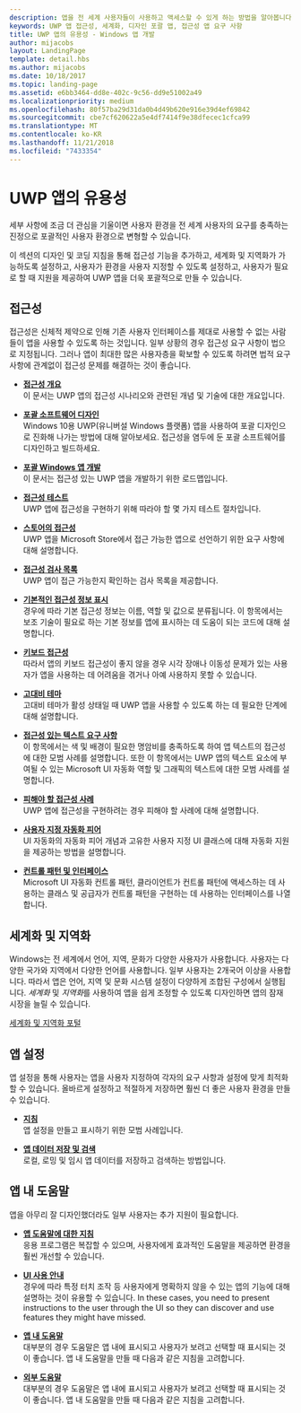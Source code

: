 ```yaml
---
description: 앱을 전 세계 사용자들이 사용하고 액세스할 수 있게 하는 방법을 알아봅니다.
keywords: UWP 앱 접근성, 세계화, 디자인 포괄 앱, 접근성 앱 요구 사항
title: UWP 앱의 유용성 - Windows 앱 개발
author: mijacobs
layout: LandingPage
template: detail.hbs
ms.author: mijacobs
ms.date: 10/18/2017
ms.topic: landing-page
ms.assetid: e6bb3464-dd8e-402c-9c56-dd9e51002a49
ms.localizationpriority: medium
ms.openlocfilehash: 80f57ba29d31da0b4d49b620e916e39d4ef69842
ms.sourcegitcommit: cbe7cf620622a5e4df7414f9e38dfecec1cfca99
ms.translationtype: MT
ms.contentlocale: ko-KR
ms.lasthandoff: 11/21/2018
ms.locfileid: "7433354"
---
```

# <a name="usability-for-uwp-apps"></a>UWP 앱의 유용성



세부 사항에 조금 더 관심을 기울이면 사용자 환경을 전 세계 사용자의 요구를 충족하는 진정으로 포괄적인 사용자 환경으로 변형할 수 있습니다.

이 섹션의 디자인 및 코딩 지침을 통해 접근성 기능을 추가하고, 세계화 및 지역화가 가능하도록 설정하고, 사용자가 환경을 사용자 지정할 수 있도록 설정하고, 사용자가 필요로 할 때 지원을 제공하여 UWP 앱을 더욱 포괄적으로 만들 수 있습니다.


## <a name="accessiblity"></a>접근성

접근성은 신체적 제약으로 인해 기존 사용자 인터페이스를 제대로 사용할 수 없는 사람들이 앱을 사용할 수 있도록 하는 것입니다. 일부 상황의 경우 접근성 요구 사항이 법으로 지정됩니다. 그러나 앱이 최대한 많은 사용자층을 확보할 수 있도록 하려면 법적 요구 사항에 관계없이 접근성 문제를 해결하는 것이 좋습니다.

<ul class="panelContent cardsH" style="margin-left: 1px">
    <li>
        <div class="cardSize">
            <div class="cardPadding">
                <div class="card">
                    <div class="cardText">
<p><b><a href="../accessibility/accessibility-overview.md">접근성 개요</a></b> <br/> 이 문서는 UWP 앱의 접근성 시나리오와 관련된 개념 및 기술에 대한 개요입니다.</p>
                    </div>
                </div>
            </div>
        </div>
    </li>
    <li>
        <div class="cardSize">
            <div class="cardPadding">
                <div class="card">
                    <div class="cardText">
<p><b><a href="../accessibility/designing-inclusive-software.md">포괄 소프트웨어 디자인</a></b><br/>Windows 10용 UWP(유니버설 Windows 플랫폼) 앱을 사용하여 포괄 디자인으로 진화해 나가는 방법에 대해 알아보세요.  접근성을 염두에 둔 포괄 소프트웨어를 디자인하고 빌드하세요.</p>
                    </div>
                </div>
            </div>
        </div>
    </li>
    <li>
        <div class="cardSize">
            <div class="cardPadding">
                <div class="card">
                    <div class="cardText">
<p><b><a href="../accessibility/developing-inclusive-windows-apps.md">포괄 Windows 앱 개발</a></b><br/> 이 문서는 접근성 있는 UWP 앱을 개발하기 위한 로드맵입니다.</p>
                    </div>
                </div>
            </div>
        </div>
    </li> 
    <li>
        <div class="cardSize">
            <div class="cardPadding">
                <div class="card">
                    <div class="cardText">
<p><b><a href="../accessibility/accessibility-testing.md">접근성 테스트</a> </b><br/>UWP 앱에 접근성을 구현하기 위해 따라야 할 몇 가지 테스트 절차입니다.</p>
                    </div>
                </div>
            </div>
        </div>
    </li>
    <li>
        <div class="cardSize">
            <div class="cardPadding">
                <div class="card">
                    <div class="cardText">
<p><b><a href="../accessibility/accessibility-in-the-store.md">스토어의 접근성</a></b><br/>UWP 앱을 Microsoft Store에서 접근 가능한 앱으로 선언하기 위한 요구 사항에 대해 설명합니다.</p>
                    </div>
                </div>
            </div>
        </div>
    </li>
    <li>
        <div class="cardSize">
            <div class="cardPadding">
                <div class="card">
                    <div class="cardText">
<p><b><a href="../accessibility/accessibility-checklist.md">접근성 검사 목록</a></b><br/>UWP 앱이 접근 가능한지 확인하는 검사 목록을 제공합니다.</p>
                    </div>
                </div>
            </div>
        </div>
    </li>        
    <li>
        <div class="cardSize">
            <div class="cardPadding">
                <div class="card">
                    <div class="cardText">
<p><b><a href="../accessibility/basic-accessibility-information.md">기본적인 접근성 정보 표시</a></b><br/>경우에 따라 기본 접근성 정보는 이름, 역할 및 값으로 분류됩니다. 이 항목에서는 보조 기술이 필요로 하는 기본 정보를 앱에 표시하는 데 도움이 되는 코드에 대해 설명합니다.</p>
                    </div>
                </div>
            </div>
        </div>
    </li> 
    <li>
        <div class="cardSize">
            <div class="cardPadding">
                <div class="card">
                    <div class="cardText">
<p><b><a href="../accessibility/keyboard-accessibility.md">키보드 접근성</a></b><br/>따라서 앱의 키보드 접근성이 좋지 않을 경우 시각 장애나 이동성 문제가 있는 사용자가 앱을 사용하는 데 어려움을 겪거나 아예 사용하지 못할 수 있습니다.</p>
                    </div>
                </div>
            </div>
        </div>
    </li> 
    <li>
        <div class="cardSize">
            <div class="cardPadding">
                <div class="card">
                    <div class="cardText">
<p><b><a href="../accessibility/high-contrast-themes.md">고대비 테마</a></b><br/>고대비 테마가 활성 상태일 때 UWP 앱을 사용할 수 있도록 하는 데 필요한 단계에 대해 설명합니다. </p>
                    </div>
                </div>
            </div>
        </div>
    </li>         
    <li>
        <div class="cardSize">
            <div class="cardPadding">
                <div class="card">
                    <div class="cardText">
<p><b><a href="../accessibility/accessible-text-requirements.md">접근성 있는 텍스트 요구 사항</a></b><br/>이 항목에서는 색 및 배경이 필요한 명암비를 충족하도록 하여 앱 텍스트의 접근성에 대한 모범 사례를 설명합니다. 또한 이 항목에서는 UWP 앱의 텍스트 요소에 부여될 수 있는 Microsoft UI 자동화 역할 및 그래픽의 텍스트에 대한 모범 사례를 설명합니다.</p>                    
                    </div>
                </div>
            </div>
        </div>
    </li>     
    <li>
        <div class="cardSize">
            <div class="cardPadding">
                <div class="card">
                    <div class="cardText">
<p><b><a href="../accessibility/practices-to-avoid.md">피해야 할 접근성 사례</a></b><br/>UWP 앱에 접근성을 구현하려는 경우 피해야 할 사례에 대해 설명합니다.</p>                    
                    </div>
                </div>
            </div>
        </div>
    </li>     
    <li>
        <div class="cardSize">
            <div class="cardPadding">
                <div class="card">
                    <div class="cardText">
<p><b><a href="../accessibility/custom-automation-peers.md">사용자 지정 자동화 피어</a></b><br/>UI 자동화의 자동화 피어 개념과 고유한 사용자 지정 UI 클래스에 대해 자동화 지원을 제공하는 방법을 설명합니다.</p>                    
                    </div>
                </div>
            </div>
        </div>
    </li>     
    <li>
        <div class="cardSize">
            <div class="cardPadding">
                <div class="card">
                    <div class="cardText">
<p><b><a href="../accessibility/control-patterns-and-interfaces.md">컨트롤 패턴 및 인터페이스</a></b><br/>Microsoft UI 자동화 컨트롤 패턴, 클라이언트가 컨트롤 패턴에 액세스하는 데 사용하는 클래스 및 공급자가 컨트롤 패턴을 구현하는 데 사용하는 인터페이스를 나열합니다.</p>                    
                    </div>
                </div>
            </div>
        </div>
    </li>     
</ul>


## <a name="globalization-and-localization"></a>세계화 및 지역화

Windows는 전 세계에서 언어, 지역, 문화가 다양한 사용자가 사용합니다. 사용자는 다양한 국가와 지역에서 다양한 언어를 사용합니다. 일부 사용자는 2개국어 이상을 사용합니다. 따라서 앱은 언어, 지역 및 문화 시스템 설정이 다양하게 조합된 구성에서 실행됩니다. *세계화* 및 *지역화*를 사용하여 앱을 쉽게 조정할 수 있도록 디자인하면 앱의 잠재 시장을 늘릴 수 있습니다.

<a href="../globalizing/globalizing-portal.md">세계화 및 지역화 포털</a>

## <a name="app-settings"></a>앱 설정

앱 설정을 통해 사용자는 앱을 사용자 지정하여 각자의 요구 사항과 설정에 맞게 최적화할 수 있습니다. 올바르게 설정하고 적절하게 저장하면 훨씬 더 좋은 사용자 환경을 만들 수 있습니다.

<ul class="panelContent cardsH" style="margin-left: 1px">
    <li>
        <div class="cardSize">
            <div class="cardPadding">
                <div class="card">
                    <div class="cardText">
<p><b><a href="../app-settings/guidelines-for-app-settings.md">지침</a></b><br/>앱 설정을 만들고 표시하기 위한 모범 사례입니다.</p>
                    </div>
                </div>
            </div>
        </div>
    </li>
    <li>
        <div class="cardSize">
            <div class="cardPadding">
                <div class="card">
                    <div class="cardText">
<p><b><a href="../app-settings/store-and-retrieve-app-data.md">앱 데이터 저장 및 검색</a></b><br/>로컬, 로밍 및 임시 앱 데이터를 저장하고 검색하는 방법입니다.</p>
                    </div>
                </div>
            </div>
        </div>
    </li>
</ul>


## <a name="in-app-help"></a>앱 내 도움말
앱을 아무리 잘 디자인했더라도 일부 사용자는 추가 지원이 필요합니다.

<ul class="panelContent cardsH" style="margin-left: 1px">
    <li>
        <div class="cardSize">
            <div class="cardPadding">
                <div class="card">
                    <div class="cardText">
<p><b><a href="../in-app-help/guidelines-for-app-help.md">앱 도움말에 대한 지침</a></b><br/>응용 프로그램은 복잡할 수 있으며, 사용자에게 효과적인 도움말을 제공하면 환경을 훨씬 개선할 수 있습니다.
</p>
                    </div>
                </div>
            </div>
        </div>
    </li>
    <li>
        <div class="cardSize">
            <div class="cardPadding">
                <div class="card">
                    <div class="cardText">
<p><b><a href="../in-app-help/instructional-ui.md">UI 사용 안내</a></b><br/>경우에 따라 특정 터치 조작 등 사용자에게 명확하지 않을 수 있는 앱의 기능에 대해 설명하는 것이 유용할 수 있습니다. In these cases, you need to present instructions to the user through the UI so they can discover and use features they might have missed.</p>
                    </div>
                </div>
            </div>
        </div>
    </li>
    <li>
        <div class="cardSize">
            <div class="cardPadding">
                <div class="card">
                    <div class="cardText">
<p><b><a href="../in-app-help/in-app-help.md">앱 내 도움말</a></b><br/>대부분의 경우 도움말은 앱 내에 표시되고 사용자가 보려고 선택할 때 표시되는 것이 좋습니다. 앱 내 도움말을 만들 때 다음과 같은 지침을 고려합니다.</p>
                    </div>
                </div>
            </div>
        </div>
    </li>
    <li>
        <div class="cardSize">
            <div class="cardPadding">
                <div class="card">
                    <div class="cardText">
<p><b><a href="../in-app-help/external-help.md">외부 도움말</a></b><br/>대부분의 경우 도움말은 앱 내에 표시되고 사용자가 보려고 선택할 때 표시되는 것이 좋습니다. 앱 내 도움말을 만들 때 다음과 같은 지침을 고려합니다.</p>
                    </div>
                </div>
            </div>
        </div>
    </li>        
</ul>

